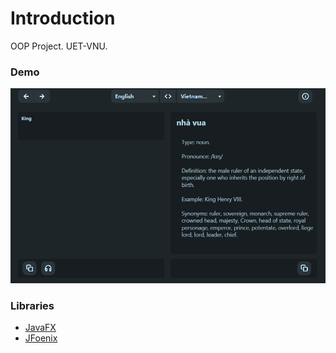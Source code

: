 # Introduction
OOP Project. UET-VNU.

### Demo
![GUI Demo](demo/dashboard.png)

### Libraries
- [JavaFX](https://openjfx.io/)
- [JFoenix](http://www.jfoenix.com/)
